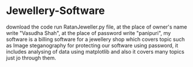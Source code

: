 # Jewellery-Software

download the code run RatanJeweller.py file, 
at the place of owner's name write "Vasudha Shah",
at the place of password write "panipuri",
my software is a billing software for a jewellery shop which covers topic such as Image steganography for protecting our software using password,
it includes analysing of data using matplotlib and also it covers many topics just jo through them.




